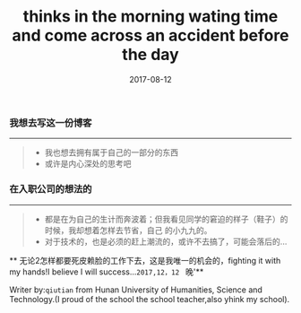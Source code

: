﻿---
layout: post
title: "thinks in the morning wating time and come across an accident before the day"
date: 2017-08-12
description: "important for lives"
tag: thinks
---

### 我想去写这一份博客

------

> * 我也想去拥有属于自己的一部分的东西
> * 或许是内心深处的思考吧



### 在入职公司的想法的

------

> * 都是在为自己的生计而奔波着；但我看见同学的窘迫的样子（鞋子）的时候，我却想着怎样去节省，自己
的小九九的。
> * 对于技术的，也是必须的赶上潮流的，或许不去搞了，可能会落后的...

** 无论2怎样都要死皮赖脸的工作下去，这是我唯一的机会的，fighting it with my hands!I believe I will success...`2017,12，12 ` 晚'**

Writer by:`qiutian` from Hunan University of Humanities, Science and Technology.(I proud of the school the school teacher,also yhink  my school).
  


